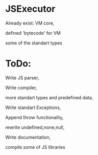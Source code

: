 # JSExecutor
Already exist:
  VM core,
  
  defined 'bytecode' for VM
  
  some of the standart types
 
# ToDo:

Write JS parser,

Write compiler,

more standart types and predefined data,

Write standart Exceptions,

Append throw functionality,

rewrite undefined,none,null,

Write documentation,

compile some of JS libraries
